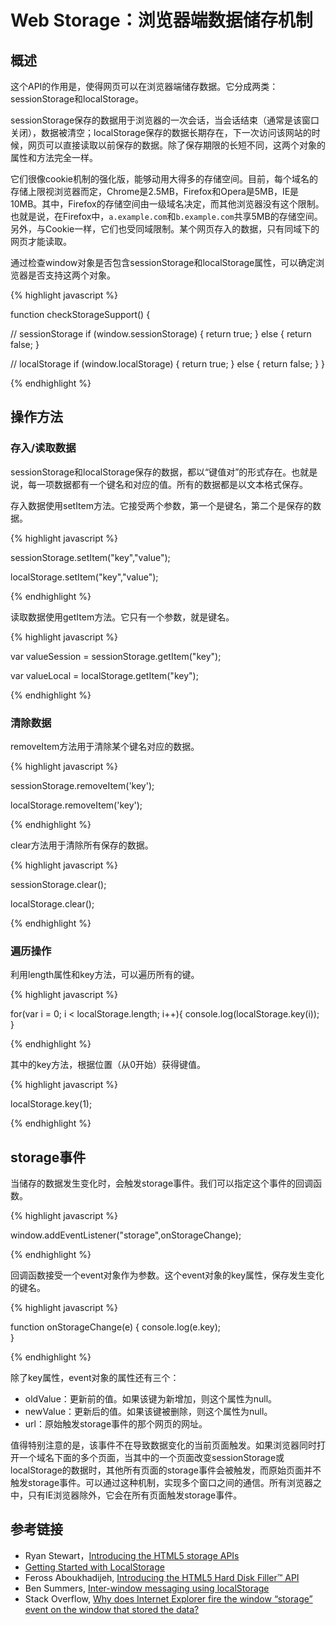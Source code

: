 
#   Web Storage：浏览器端数据储存机制


## 概述

这个API的作用是，使得网页可以在浏览器端储存数据。它分成两类：sessionStorage和localStorage。

sessionStorage保存的数据用于浏览器的一次会话，当会话结束（通常是该窗口关闭），数据被清空；localStorage保存的数据长期存在，下一次访问该网站的时候，网页可以直接读取以前保存的数据。除了保存期限的长短不同，这两个对象的属性和方法完全一样。

它们很像cookie机制的强化版，能够动用大得多的存储空间。目前，每个域名的存储上限视浏览器而定，Chrome是2.5MB，Firefox和Opera是5MB，IE是10MB。其中，Firefox的存储空间由一级域名决定，而其他浏览器没有这个限制。也就是说，在Firefox中，`a.example.com`和`b.example.com`共享5MB的存储空间。另外，与Cookie一样，它们也受同域限制。某个网页存入的数据，只有同域下的网页才能读取。

通过检查window对象是否包含sessionStorage和localStorage属性，可以确定浏览器是否支持这两个对象。

{% highlight javascript %}

function checkStorageSupport() {
 
  // sessionStorage
  if (window.sessionStorage) {
    return true;
  } else {
    return false;
  }
   
  // localStorage
  if (window.localStorage) {
    return true;
  } else {
    return false;
  }
}

{% endhighlight %}

## 操作方法

### 存入/读取数据

sessionStorage和localStorage保存的数据，都以“键值对”的形式存在。也就是说，每一项数据都有一个键名和对应的值。所有的数据都是以文本格式保存。

存入数据使用setItem方法。它接受两个参数，第一个是键名，第二个是保存的数据。

{% highlight javascript %}

sessionStorage.setItem("key","value");

localStorage.setItem("key","value");

{% endhighlight %}

读取数据使用getItem方法。它只有一个参数，就是键名。

{% highlight javascript %}

var valueSession = sessionStorage.getItem("key");

var valueLocal = localStorage.getItem("key");

{% endhighlight %}

### 清除数据

removeItem方法用于清除某个键名对应的数据。

{% highlight javascript %}

sessionStorage.removeItem('key');

localStorage.removeItem('key');

{% endhighlight %}

clear方法用于清除所有保存的数据。

{% highlight javascript %}

sessionStorage.clear();

localStorage.clear(); 

{% endhighlight %}

### 遍历操作

利用length属性和key方法，可以遍历所有的键。

{% highlight javascript %}

for(var i = 0; i < localStorage.length; i++){
    console.log(localStorage.key(i));
}

{% endhighlight %}

其中的key方法，根据位置（从0开始）获得键值。

{% highlight javascript %}

localStorage.key(1);

{% endhighlight %}

## storage事件

当储存的数据发生变化时，会触发storage事件。我们可以指定这个事件的回调函数。

{% highlight javascript %}

window.addEventListener("storage",onStorageChange);

{% endhighlight %}

回调函数接受一个event对象作为参数。这个event对象的key属性，保存发生变化的键名。

{% highlight javascript %}

function onStorageChange(e) {
     console.log(e.key);    
}

{% endhighlight %}

除了key属性，event对象的属性还有三个：

- oldValue：更新前的值。如果该键为新增加，则这个属性为null。
- newValue：更新后的值。如果该键被删除，则这个属性为null。
- url：原始触发storage事件的那个网页的网址。

值得特别注意的是，该事件不在导致数据变化的当前页面触发。如果浏览器同时打开一个域名下面的多个页面，当其中的一个页面改变sessionStorage或localStorage的数据时，其他所有页面的storage事件会被触发，而原始页面并不触发storage事件。可以通过这种机制，实现多个窗口之间的通信。所有浏览器之中，只有IE浏览器除外，它会在所有页面触发storage事件。

## 参考链接

- Ryan Stewart，[Introducing the HTML5 storage APIs](http://www.adobe.com/devnet/html5/articles/html5-storage-apis.html)
- [Getting Started with LocalStorage](http://codular.com/localstorage)
- Feross Aboukhadijeh, [Introducing the HTML5 Hard Disk Filler™ API](http://feross.org/fill-disk/)
- Ben Summers, [Inter-window messaging using localStorage](http://bens.me.uk/2013/localstorage-inter-window-messaging)
- Stack Overflow, [Why does Internet Explorer fire the window “storage” event on the window that stored the data?](http://stackoverflow.com/questions/18265556/why-does-internet-explorer-fire-the-window-storage-event-on-the-window-that-st)
